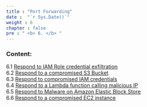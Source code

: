 ```yaml
---
title : "Port Forwarding"
date :  "`r Sys.Date()`" 
weight : 6 
chapter : false
pre : " <b> 6. </b> "
---
```


### Content:

6.1 [Respond to IAM Role credential exfiltration](./6.1/)\
6.2 [Respond to a compromised S3 Bucket](./6.2/)\
6.3 [Respond to compromised IAM credentials](./6.3)\
6.4 [Respond to a Lambda function calling malicious IP](./6.4)\
6.5 [Respond to Malware on Amazon Elastic Block Store](./6.5)\
6.6 [Respond to a compromised EC2 instance](./6.5)